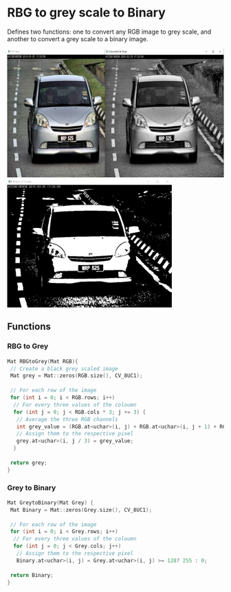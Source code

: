 # RBG to grey scale to Binary

Defines two functions: one to convert any RGB image to grey scale, and another to convert a grey scale to a binary image.

<img src="../../../Snippets/C++/CV/RBG%20to%20grey.jpg" height="300" alt="RBG to grey image"><img src="../../../Snippets/C++/CV/Binary.jpg" height="300" alt="Binary image">

## Functions

### RBG to Grey

```C++
Mat RBGtoGrey(Mat RGB){
 // Create a black grey scaled image
 Mat grey = Mat::zeros(RGB.size(), CV_8UC1);

 // For each row of the image
 for (int i = 0; i < RGB.rows; i++)
  // For every three values of the coloumn
  for (int j = 0; j < RGB.cols * 3; j += 3) {
   // Average the three RGB channels
   int grey_value = (RGB.at<uchar>(i, j) + RGB.at<uchar>(i, j + 1) + RGB.at<uchar>(i, j + 2)) / 3;
   // Assign them to the respective pixel
   grey.at<uchar>(i, j / 3) = grey_value;
  }

 return grey;
}
```

### Grey to Binary

```C++
Mat GreytoBinary(Mat Grey) {
 Mat Binary = Mat::zeros(Grey.size(), CV_8UC1);

 // For each row of the image
 for (int i = 0; i < Grey.rows; i++)
  // For every three values of the coloumn
  for (int j = 0; j < Grey.cols; j++)
   // Assign them to the respective pixel
   Binary.at<uchar>(i, j) = Grey.at<uchar>(i, j) >= 128? 255 : 0;
 
 return Binary;
}
```
